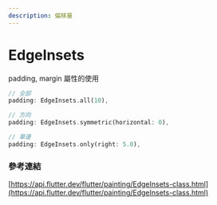 ```yaml
---
description: 偏移量
---
```


# EdgeInsets

padding, margin 屬性的使用

```dart
// 全部
padding: EdgeInsets.all(10),

// 方向
padding: EdgeInsets.symmetric(horizontal: 0),

// 單邊
padding: EdgeInsets.only(right: 5.0),
```

### 參考連結

[https://api.flutter.dev/flutter/painting/EdgeInsets-class.html](https://api.flutter.dev/flutter/painting/EdgeInsets-class.html)

